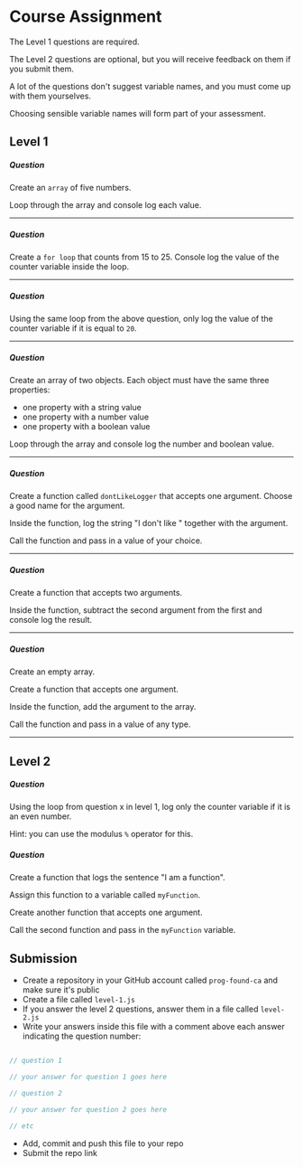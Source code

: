 # Course Assignment

The Level 1 questions are required.

The Level 2 questions are optional, but you will receive feedback on them if you submit them.

A lot of the questions don't suggest variable names, and you must come up with them yourselves.

Choosing sensible variable names will form part of your assessment.

## Level 1

##### Question 

Create an `array` of five numbers.

Loop through the array and console log each value.

---

##### Question

Create a `for loop` that counts from 15 to 25. Console log the value of the counter variable inside the loop.

---

##### Question

Using the same loop from the above question, only log the value of the counter variable if it is equal to `20`.

---

##### Question 

Create an array of two objects. Each object must have the same three properties:

- one property with a string value
- one property with a number value
- one property with a boolean value

Loop through the array and console log the number and boolean value.

---

##### Question 

Create a function called `dontLikeLogger` that accepts one argument. Choose a good name for the argument.

Inside the function, log the string "I don't like " together with the argument.

Call the function and pass in a value of your choice.

---

##### Question 

Create a function that accepts two arguments.

Inside the function, subtract the second argument from the first and console log the result.

---

##### Question

Create an empty array.

Create a function that accepts one argument.

Inside the function, add the argument to the array.

Call the function and pass in a value of any type.

---

## Level 2

##### Question 

Using the loop from question x in level 1, log only the counter variable if it is an even number. 

Hint: you can use the modulus `%` operator for this.


##### Question 

Create a function that logs the sentence "I am a function".

Assign this function to a variable called `myFunction`. 

Create another function that accepts one argument.

Call the second function and pass in the `myFunction` variable.


## Submission

- Create a repository in your GitHub account called `prog-found-ca` and make sure it's public
- Create a file called `level-1.js`
- If you answer the level 2 questions, answer them in a file called `level-2.js`
- Write your answers inside this file with a comment above each answer indicating the question number:

```js

// question 1

// your answer for question 1 goes here

// question 2

// your answer for question 2 goes here

// etc

```

- Add, commit and push this file to your repo
- Submit the repo link

